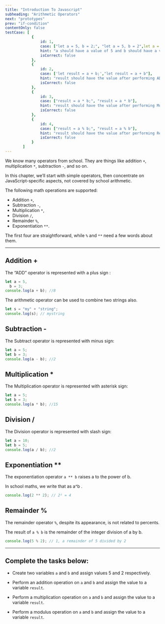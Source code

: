 ```yaml
---
title: "Introduction To Javascript"
subheading: "Arithmetic Operators"
next: "prototypes"
prev: "if-condition"
contentOnly: false
testCase: [
			{
				id: 1,
				case: ["let a = 5, b = 2;", "let a = 5, b = 2",let a = 5; let b = 2;],
				hint: "a should have a value of 5 and b should have a value of 2",
				isCorrect: false
			},
			{
				id: 2,
				case: ['let result = a + b;',"let result = a + b"],
				hint: "result should have the value after performing ADD on a and b",
				isCorrect: false
			},
			{
				id: 3,
				case: ["result = a * b;", "result = a * b"],
				hint: "result should have the value after performing Multiplication on a and b",
				isCorrect: false
			},
			{
				id: 4,
				case: ["result = a % b;", "result = a % b"],
				hint: "result should have the value after performing Remainder on a and b",
				isCorrect: false
			}
		]
---
```


We know many operators from school. They are things like addition `+`, multiplication `*`, subtraction `-`, and so on.

In this chapter, we’ll start with simple operators, then concentrate on JavaScript-specific aspects, not covered by school arithmetic.

The following math operations are supported:

- Addition `+`,
- Subtraction `-`,
- Multiplication `*`,
- Division `/`,
- Remainder `%`,
- Exponentiation `**`.

The first four are straightforward, while `%` and `**` need a few words about them.

---

## Addition +

The “ADD” operator is represented with a plus sign :

```javascript
let a = 5,
  b = 3;
console.log(a + b); //8
```

The arithmetic operator can be used to combine two strings also.

```javascript
let s = "my" + "string";
console.log(s); // mystring
```

## Subtraction -

The Subtract operator is represented with minus sign:

```javascript
let a = 5;
let b = 3;
console.log(a - b); //2
```

## Multiplication \*

The Multiplication operator is represented with asterisk sign:

```javascript
let a = 5;
let b = 3;
console.log(a * b); //15
```

## Division /

The Division operator is represented with slash sign:

```javascript
let a = 10;
let b = 5;
console.log(a / b); //2
```

## Exponentiation \*\*

The exponentiation operator `a ** b` raises a to the power of b.

In school maths, we write that as a^b .

```javascript
console.log(2 ** 2); // 2² = 4
```

## Remainder %

The remainder operator `%`, despite its appearance, is not related to percents.

The result of `a % b` is the remainder of the integer division of a by b.

```javascript
console.log(5 % 2); // 1, a remainder of 5 divided by 2
```

---

## Complete the tasks below:

- Create two variables `a` and `b` and assign values 5 and 2 respectively.

- Perform an addition operation on `a` and `b` and assign the value to a variable `result`.

- Perform a multiplication operation on `a` and `b` and assign the value to a variable `result`.

- Perform a modulus operation on `a` and `b` and assign the value to a variable `result`.

